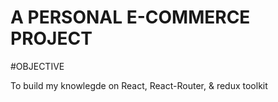 # A PERSONAL E-COMMERCE PROJECT

#OBJECTIVE

To build my knowlegde on React, React-Router, & redux toolkit
